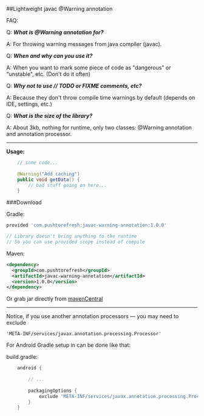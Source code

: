 ##Lightweight javac @Warning annotation

FAQ:

Q: ***What is @Warning annotation for?***

A: For throwing warning messages from java compiler (javac).

Q: ***When and why can you use it?***

A: When you want to mark some piece of code as "dangerous" or "unstable", etc. (Don't do it often)

Q: ***Why not to use // TODO or FIXME comments, etc?*** 

A: Because they don't throw compile time warnings by default (depends on IDE, settings, etc.)

Q: ***What is the size of the library?*** 

A: About 3kb, nothing for runtime, only two classes: @Warning annotation and annotation processor.

------------------------------
**Usage:**

```java
    // some code...
    
    @Warning("Add caching")
    public void getData() {
        // bad stuff going on here...
    }
```

###Download

Gradle:

```groovy
provided 'com.pushtorefresh:javac-warning-annotation:1.0.0'

// Library doesn't bring anything to the runtime
// So you can use provided scope instead of compile 
```

Maven:
```xml
<dependency>
  <groupId>com.pushtorefresh</groupId>
  <artifactId>javac-warning-annotation</artifactId>
  <version>1.0.0</version>
</dependency>
```

Or grab jar directly from [mavenCentral](https://search.maven.org/#search%7Cgav%7C1%7Cg%3A%22com.pushtorefresh%22%20AND%20a%3A%22javac-warning-annotation%22)

------------------------------

Notice, if you use another annotation processors — you may need to exclude 
    
    'META-INF/services/javax.annotation.processing.Processor'
    
For Android Gradle setup in can be done like that:

build.gradle:
```groovy    
    android {
        
        // ...
        
        packagingOptions {
            exclude 'META-INF/services/javax.annotation.processing.Processor'
        }
    }
```
